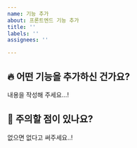 ```yaml
---
name: 기능 추가
about: 프론트엔드 기능 추가
title: ''
labels: ''
assignees: ''

---
```


## :fire: 어떤 기능을 추가하신 건가요?

내용을 작성해 주세요...!

## :monocle_face: 주의할 점이 있나요? 

없으면 없다고 써주세요..!

